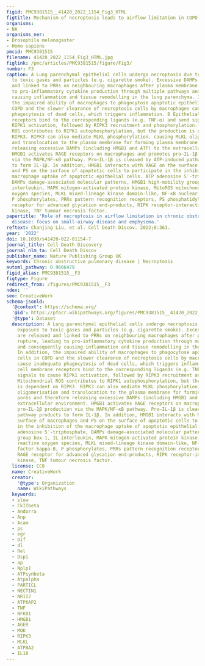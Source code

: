 ```yaml
---
figid: PMC9381515__41420_2022_1154_Fig3_HTML
figtitle: Mechanism of necroptosis leads to airflow limitation in COPD
organisms:
- NA
organisms_ner:
- Drosophila melanogaster
- Homo sapiens
pmcid: PMC9381515
filename: 41420_2022_1154_Fig3_HTML.jpg
figlink: /pmc/articles/PMC9381515/figure/Fig3/
number: F3
caption: A Lung parenchymal epithelial cells undergo necroptosis due to direct exposure
  to toxic gases and particles (e.g. cigarette smoke). Excessive DAMPs are released
  and linked to PRRs on neighbouring macrophages after plasma membrane rupture, leading
  to pro-inflammatory cytokine production through multiple pathways and consequently
  causing inflammation and tissue remodelling in the lung parenchyma. In addition,
  the impaired ability of macrophages to phagocytose apoptotic epithelial cells in
  COPD and the slower clearance of necroptosis cells by macrophages can cause inadequate
  phagocytosis of dead cells, which triggers inflammation. B Epithelial cell membrane
  receptors bind to the corresponding ligands (e.g. TNF-α) and send signals to cause
  RIPK1 activation, followed by RIPK3 recruitment and phosphorylation. Mitochondrial
  ROS contributes to RIPK1 autophosphorylation, but the production is dependent on
  RIPK3. RIPK3 can also mediate MLKL phosphorylation, causing MLKL oligomerisation
  and translocation to the plasma membrane for forming plasma membrane pores and therefore
  releasing excessive DAMPs (including HMGB1 and ATP) to the extracellular environment.
  HMGB1 activates RAGE receptors on macrophages and promotes pro–IL-1β production
  via the MAPK/NF-κB pathway. Pro–IL-1β is cleaved by ATP-induced pathway products
  to form IL-1β. In addition, HMGB1 interacts with RAGE on the surface of macrophages
  and PS on the surface of apoptotic cells to participate in the inhibition of the
  macrophage uptake of apoptotic epithelial cells. ATP adenosine 5′-triphosphate,
  DAMPs damage-associated molecular patterns, HMGB1 high-mobility group box-1, IL
  interleukin, MAPK mitogen-activated protein kinase, MitoROS mitochondrial reactive
  oxygen species, MLKL mixed-lineage kinase domain-like, NF-κB nuclear factor kappa-B,
  P phosphorylates, PRRs pattern recognition receptors, PS phosphatidylserine, RAGE
  receptor for advanced glycation end-products, RIPK receptor-interacting protein
  kinase, TNF tumour necrosis factor.
papertitle: 'Role of necroptosis in airflow limitation in chronic obstructive pulmonary
  disease: focus on small-airway disease and emphysema.'
reftext: Chanjing Liu, et al. Cell Death Discov. 2022;8:363.
year: '2022'
doi: 10.1038/s41420-022-01154-7
journal_title: Cell Death Discovery
journal_nlm_ta: Cell Death Discov
publisher_name: Nature Publishing Group UK
keywords: Chronic obstructive pulmonary disease | Necroptosis
automl_pathway: 0.9666479
figid_alias: PMC9381515__F3
figtype: Figure
redirect_from: /figures/PMC9381515__F3
ndex: ''
seo: CreativeWork
schema-jsonld:
  '@context': https://schema.org/
  '@id': https://pfocr.wikipathways.org/figures/PMC9381515__41420_2022_1154_Fig3_HTML.html
  '@type': Dataset
  description: A Lung parenchymal epithelial cells undergo necroptosis due to direct
    exposure to toxic gases and particles (e.g. cigarette smoke). Excessive DAMPs
    are released and linked to PRRs on neighbouring macrophages after plasma membrane
    rupture, leading to pro-inflammatory cytokine production through multiple pathways
    and consequently causing inflammation and tissue remodelling in the lung parenchyma.
    In addition, the impaired ability of macrophages to phagocytose apoptotic epithelial
    cells in COPD and the slower clearance of necroptosis cells by macrophages can
    cause inadequate phagocytosis of dead cells, which triggers inflammation. B Epithelial
    cell membrane receptors bind to the corresponding ligands (e.g. TNF-α) and send
    signals to cause RIPK1 activation, followed by RIPK3 recruitment and phosphorylation.
    Mitochondrial ROS contributes to RIPK1 autophosphorylation, but the production
    is dependent on RIPK3. RIPK3 can also mediate MLKL phosphorylation, causing MLKL
    oligomerisation and translocation to the plasma membrane for forming plasma membrane
    pores and therefore releasing excessive DAMPs (including HMGB1 and ATP) to the
    extracellular environment. HMGB1 activates RAGE receptors on macrophages and promotes
    pro–IL-1β production via the MAPK/NF-κB pathway. Pro–IL-1β is cleaved by ATP-induced
    pathway products to form IL-1β. In addition, HMGB1 interacts with RAGE on the
    surface of macrophages and PS on the surface of apoptotic cells to participate
    in the inhibition of the macrophage uptake of apoptotic epithelial cells. ATP
    adenosine 5′-triphosphate, DAMPs damage-associated molecular patterns, HMGB1 high-mobility
    group box-1, IL interleukin, MAPK mitogen-activated protein kinase, MitoROS mitochondrial
    reactive oxygen species, MLKL mixed-lineage kinase domain-like, NF-κB nuclear
    factor kappa-B, P phosphorylates, PRRs pattern recognition receptors, PS phosphatidylserine,
    RAGE receptor for advanced glycation end-products, RIPK receptor-interacting protein
    kinase, TNF tumour necrosis factor.
  license: CC0
  name: CreativeWork
  creator:
    '@type': Organization
    name: WikiPathways
  keywords:
  - slow
  - CkIIbeta
  - Andorra
  - Anp
  - Acam
  - ps
  - egr
  - Dif
  - dl
  - Rel
  - Dsp1
  - ap
  - Nplp1
  - ATPsynbeta
  - Atpalpha
  - PARTICL
  - NECTIN1
  - NR1I2
  - ATP6AP2
  - TNF
  - NFKB1
  - HMGB1
  - AGER
  - MOK
  - RIPK3
  - MLKL
  - ATP8A2
  - IL18
---
```

